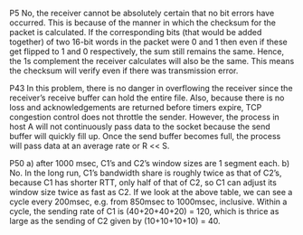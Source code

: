 P5
No, the receiver cannot be absolutely certain that no bit errors have occurred. This is
because of the manner in which the checksum for the packet is calculated. If the
corresponding bits (that would be added together) of two 16-bit words in the packet were
0 and 1 then even if these get flipped to 1 and 0 respectively, the sum still remains the
same. Hence, the 1s complement the receiver calculates will also be the same. This
means the checksum will verify even if there was transmission error.


P43
In this problem, there is no danger in overflowing the receiver since the receiver’s receive
buffer can hold the entire file. Also, because there is no loss and acknowledgements are
returned before timers expire, TCP congestion control does not throttle the sender.
However, the process in host A will not continuously pass data to the socket because the
send buffer will quickly fill up. Once the send buffer becomes full, the process will pass
data at an average rate or R << S.

P50
a) after 1000 msec, C1’s and C2’s window sizes are 1 segment each.
b) No. In the long run, C1’s bandwidth share is roughly twice as that of C2’s, because
C1 has shorter RTT, only half of that of C2, so C1 can adjust its window size twice as
fast as C2. If we look at the above table, we can see a cycle every 200msec, e.g. from
850msec to 1000msec, inclusive. Within a cycle, the sending rate of C1 is
(40+20+40+20) = 120, which is thrice as large as the sending of C2 given by
(10+10+10+10) = 40.
